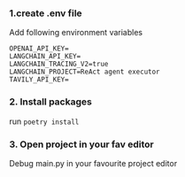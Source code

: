 ### 1.create .env file 
Add following environment variables

```
OPENAI_API_KEY= 
LANGCHAIN_API_KEY= 
LANGCHAIN_TRACING_V2=true 
LANGCHAIN_PROJECT=ReAct agent executor 
TAVILY_API_KEY=
```

### 2. Install packages

run `poetry install` 

### 3. Open project in your fav editor

Debug main.py in your favourite project editor